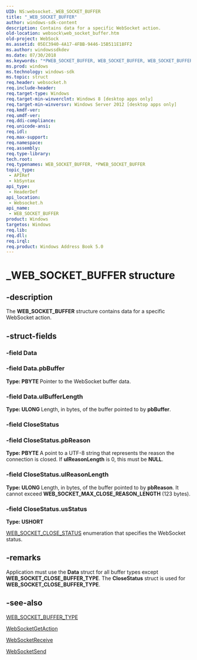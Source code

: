 ```yaml
---
UID: NS:websocket._WEB_SOCKET_BUFFER
title: "_WEB_SOCKET_BUFFER"
author: windows-sdk-content
description: Contains data for a specific WebSocket action.
old-location: websock\web_socket_buffer.htm
old-project: WebSock
ms.assetid: 05EC3940-4A17-4FBB-9446-15B511E18FF2
ms.author: windowssdkdev
ms.date: 07/30/2018
ms.keywords: "*PWEB_SOCKET_BUFFER, WEB_SOCKET_BUFFER, WEB_SOCKET_BUFFER union [Websocket Protocol Component API], _WEB_SOCKET_BUFFER, websock.web_socket_buffer, websocket/WEB_SOCKET_BUFFER"
ms.prod: windows
ms.technology: windows-sdk
ms.topic: struct
req.header: websocket.h
req.include-header: 
req.target-type: Windows
req.target-min-winverclnt: Windows 8 [desktop apps only]
req.target-min-winversvr: Windows Server 2012 [desktop apps only]
req.kmdf-ver: 
req.umdf-ver: 
req.ddi-compliance: 
req.unicode-ansi: 
req.idl: 
req.max-support: 
req.namespace: 
req.assembly: 
req.type-library: 
tech.root: 
req.typenames: WEB_SOCKET_BUFFER, *PWEB_SOCKET_BUFFER
topic_type:
 - APIRef
 - kbSyntax
api_type:
 - HeaderDef
api_location:
 - Websocket.h
api_name:
 - WEB_SOCKET_BUFFER
product: Windows
targetos: Windows
req.lib: 
req.dll: 
req.irql: 
req.product: Windows Address Book 5.0
---
```


# _WEB_SOCKET_BUFFER structure


## -description


The <b>WEB_SOCKET_BUFFER</b> structure contains data for a specific WebSocket action.


## -struct-fields




### -field Data


### -field Data.pbBuffer

<b>Type: <b>PBYTE</b>
</b>
Pointer to the WebSocket buffer data.


### -field Data.ulBufferLength

<b>Type: <b>ULONG</b>
</b>
Length, in bytes, of the buffer pointed to by <b>pbBuffer</b>.


### -field CloseStatus


### -field CloseStatus.pbReason

<b>Type: <b>PBYTE</b>
</b>
A point to a UTF-8 string that represents the reason the connection is closed. If <b>ulReasonLength</b> is 0, this must be <b>NULL</b>.


### -field CloseStatus.ulReasonLength

<b>Type: <b>ULONG</b>
</b>
Length, in bytes, of the buffer pointed to by <b>pbReason</b>. It cannot exceed <b>WEB_SOCKET_MAX_CLOSE_REASON_LENGTH</b> (123 bytes).


### -field CloseStatus.usStatus

<b>Type: <b>USHORT</b>
</b>

<a href="https://msdn.microsoft.com/bd2c279c-ae6c-469a-8a97-d46fca042126">WEB_SOCKET_CLOSE_STATUS</a> enumeration that specifies the WebSocket status.


## -remarks



Application must use the <b>Data</b> struct for all buffer types except <b>WEB_SOCKET_CLOSE_BUFFER_TYPE</b>. The <b>CloseStatus</b> struct is used for <b>WEB_SOCKET_CLOSE_BUFFER_TYPE</b>.




## -see-also




<a href="https://msdn.microsoft.com/a6657b51-ac16-4637-8dfd-e3dade951385">WEB_SOCKET_BUFFER_TYPE</a>



<a href="https://msdn.microsoft.com/566cff2d-15dd-45c6-bc41-550be1f45cfd">WebSocketGetAction</a>



<a href="https://msdn.microsoft.com/6285c6fc-1f7a-45f3-ba28-94992e73693e">WebSocketReceive</a>



<a href="https://msdn.microsoft.com/289f3880-22ed-44f8-8a69-1c983153ea72">WebSocketSend</a>
 

 

